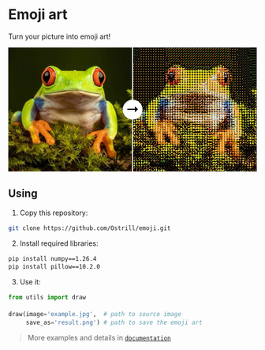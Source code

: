 # Emoji art

Turn your picture into emoji art!

![example](docs/assets/example.jpg)

## Using

1. Copy this repository:
```bash
git clone https://github.com/Ostrill/emoji.git
```

2. Install required libraries:
```bash
pip install numpy==1.26.4
pip install pillow==10.2.0
```

3. Use it:
```Python
from utils import draw

draw(image='example.jpg',  # path to source image
     save_as='result.png') # path to save the emoji art
```

> More examples and details in [`documentation`](docs/EN.md)